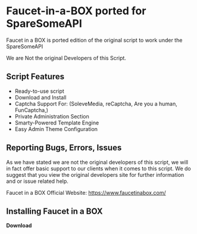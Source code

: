 # Faucet-in-a-BOX ported for SpareSomeAPI
Faucet in a BOX is ported edition of the original script to work under the SpareSomeAPI

We are Not the original Developers of this Script.

<h2>Script Features</h2>
<ul>

  <li>Ready-to-use script</li>
  <li>Download and Install</li>
  <li>Captcha Support For:  (SoleveMedia, reCaptcha, Are you a human, FunCaptcha,)</li>
  <li>Private Administration Section</li>
  <li>Smarty-Powered Template Engine</li>
  <li>Easy Admin Theme Configuration</li>
</ul>

<h2>Reporting Bugs, Errors, Issues</h2>
As we have stated we are not the original developers of this script, we will in fact offer basic support to our clients when it comes to this script. We do suggest that you view the original developers site for further information and or issue related help.

Faucet in a BOX Official Website: https://www.faucetinabox.com/

<h2>Installing Faucet in a BOX</h2>

<strong>Download</strong>
